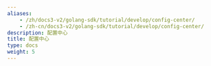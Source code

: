 ```yaml
---
aliases:
    - /zh/docs3-v2/golang-sdk/tutorial/develop/config-center/
    - /zh-cn/docs3-v2/golang-sdk/tutorial/develop/config-center/
description: 配置中心
title: 配置中心
type: docs
weight: 5
---
```

